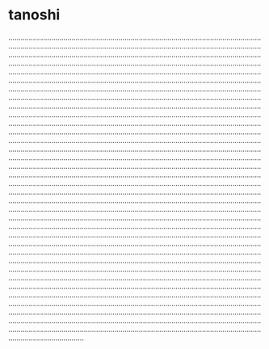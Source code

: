 # tanoshi
.........................................................................................................................................................................................................................................................................................................................................................................................................................................................................................................................................................................................................................................................................................................................................................................................................................................................................................................................................................................................................................................................................................................................................................................................................................................................................................................................................................................................................................................................................................................................................................................................................................................................................................................................................................................................................................................................................................................................................................................................................................................................................................................................................................................................................................................................................................................................................................................................................................................................................................................................................................................................................................................................................................................................................................................................................................................................................................................................................................................................................................................................................................................................................................................................................................................................................................................................................................................................................................................................................................................................................................................................................................................................................................................................................................................................................................................................................................................................................................................................................................................................................................................................................................................................................................................................................................................................................................................................................................................................................................................................................................